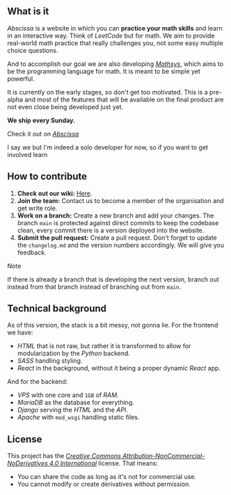 ## What is it
*Abscissa* is a website in which you can **practice your math skills** and learn in an interactive way. Think of *LeetCode* but for math. We aim to provide real-world math practice that really challenges you, not some easy multiple choice questions.

And to accomplish our goal we are also developing [*Mathsys*](https://github.com/abscissa-math/mathsys), which aims to be the programming language for math. It is meant to be simple yet powerful.

It is currently on the early stages, so don't get too motivated. This is a pre-alpha and most of the features that will be available on the final product are not even close being developed just yet.

**We ship every Sunday.**

Check it out on [*Abscissa*](https://abscissa.eu)

I say *we* but I'm indeed a solo developer for now, so if you want to get involved learn

## How to contribute
1. **Check out our wiki:** [Here](https://github.com/abscissa-math/website/wiki).
2. **Join the team:** Contact us to become a member of the organisation and get write role.
3. **Work on a branch:** Create a new branch and add your changes. The branch `main` is protected against direct commits to keep the codebase clean, every commit there is a version deployed into the website.
4. **Submit the pull request:** Create a pull request. Don't forget to update the `changelog.md` and the version numbers accordingly. We will give you feedback.

> [!NOTE]
> If there is already a branch that is developing the next version, branch out instead from that branch instead of branching out from `main`.

## Technical background

As of this version, the stack is a bit messy, not gonna lie. For the frontend we have:
   - *HTML* that is not raw, but rather it is transformed to allow for modularization by the *Python* backend.
   - *SASS* handling styling.
   - *React* in the background, without it being a proper dynamic *React* app.

And for the backend:
   - *VPS* with one core and `1GB` of *RAM.*
   - *MariaDB* as the database for everything.
   - *Django* serving the *HTML* and the *API*.
   - *Apache* with `mod_wsgi` handling static files.

## License
This project has the [*Creative Commons Attribution-NonCommercial-NoDerivatives 4.0 International*](https://creativecommons.org/licenses/by-nc-nd/4.0/) license. That means:
   - You can share the code as long as it's not for commercial use.
   - You cannot modify or create derivatives without permission.